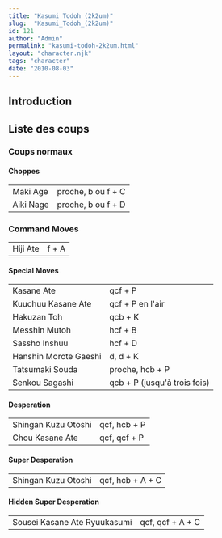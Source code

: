 ```yaml
---
title: "Kasumi Todoh (2k2um)"
slug:  "Kasumi_Todoh_(2k2um)"
id: 121
author: "Admin"
permalink: "kasumi-todoh-2k2um.html"
layout: "character.njk"
tags: "character"
date: "2010-08-03"
---
```


## Introduction

## Liste des coups

### Coups normaux

#### Choppes

|           |                    |
|-----------|--------------------|
| Maki Age  | proche, b ou f + C |
| Aiki Nage | proche, b ou f + D |

### Command Moves

|          |       |
|----------|-------|
| Hiji Ate | f + A |

#### Special Moves

|                       |                              |
|-----------------------|------------------------------|
| Kasane Ate            | qcf + P                      |
| Kuuchuu Kasane Ate    | qcf + P en l'air             |
| Hakuzan Toh           | qcb + K                      |
| Messhin Mutoh         | hcf + B                      |
| Sassho Inshuu         | hcf + D                      |
| Hanshin Morote Gaeshi | d, d + K                     |
| Tatsumaki Souda       | proche, hcb + P              |
| Senkou Sagashi        | qcb + P (jusqu'à trois fois) |

#### Desperation

|                     |              |
|---------------------|--------------|
| Shingan Kuzu Otoshi | qcf, hcb + P |
| Chou Kasane Ate     | qcf, qcf + P |

#### Super Desperation

|                     |                  |
|---------------------|------------------|
| Shingan Kuzu Otoshi | qcf, hcb + A + C |

#### Hidden Super Desperation

|                              |                  |
|------------------------------|------------------|
| Sousei Kasane Ate Ryuukasumi | qcf, qcf + A + C |
